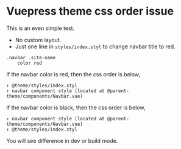 # Vuepress theme css order issue

This is an even simple test.

- No custom layout.
- Just one line in `styles/index.styl` to change navbar title to red.

```
.navbar .site-name
    color red
```

If the navbar color is red, then the css order is below,

```
↑ @theme/styles/index.styl
↑ navbar component style (located at @parent-theme/components/Navbar.vue)
```

If the navbar color is black, then the css order is below,

```
↑ navbar component style (located at @parent-theme/components/Navbar.vue)
↑ @theme/styles/index.styl
```

You will see difference in dev or build mode.